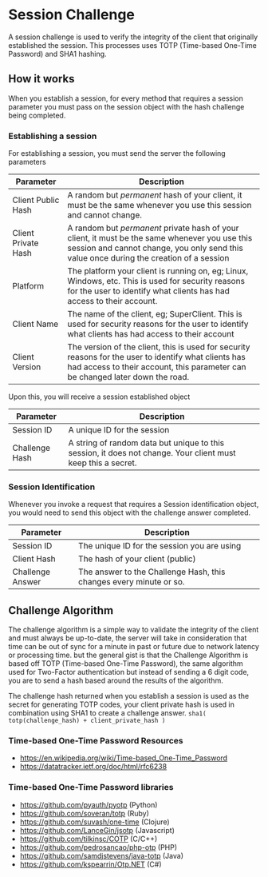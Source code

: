 # Session Challenge

A session challenge is used to verify the integrity of the client that originally established
the session. This processes uses TOTP (Time-based One-Time Password) and SHA1 hashing.

## How it works

When you establish a session, for every method that requires a session parameter you must
pass on the session object with the hash challenge being completed.


### Establishing a session

For establishing a session, you must send the server the following parameters

| Parameter           | Description                                                                                                                                                                                |
|---------------------|--------------------------------------------------------------------------------------------------------------------------------------------------------------------------------------------|
| Client Public Hash  | A random but *permanent* hash of your client, it must be the  same whenever you use this session and cannot change.                                                                        |
| Client Private Hash | A random but *permanent* private hash of your client, it must be the same whenever you use this session and cannot change,  you only send this value once during the creation of a session |
| Platform            | The platform your client is running on, eg; Linux, Windows, etc. This is used for security reasons for the user to identify what clients has had access to their account.                  |
| Client Name         | The name of the client, eg; SuperClient. This is used for security reasons for the user to identify what clients has had access to their account                                           |
| Client Version      | The version of the client, this is used for security reasons for the user to identify what clients has had access to their account, this parameter can be changed later down the road.     |

Upon this, you will receive a session established object

| Parameter      | Description                                                                                                  |
|----------------|--------------------------------------------------------------------------------------------------------------|
| Session ID     | A unique ID for the session                                                                                  |
| Challenge Hash | A string of random data but unique to this session, it does not change. Your client must keep this a secret. |


### Session Identification

Whenever you invoke a request that requires a Session identification object, you would need
to send this object with the challenge answer completed.

| Parameter        | Description                                                        |
|------------------|--------------------------------------------------------------------|
| Session ID       | The unique ID for the session you are using                        |
| Client Hash      | The hash of your client (public)                                   |
| Challenge Answer | The answer to the Challenge Hash, this changes every minute or so. |


## Challenge Algorithm

The challenge algorithm is a simple way to validate the integrity of the client and 
must always be up-to-date, the server will take in consideration that time can be out of sync
for a minute in past or future due to network latency or processing time. but the 
general gist is that the Challenge Algorithm is based off TOTP (Time-based One-Time Password),
the same algorithm used for Two-Factor authentication but instead of sending a 6 digit
code, you are to send a hash based around the results of the algorithm.

The challenge hash returned when you establish a session is used as the secret for
generating TOTP codes, your client private hash is used in combination using SHA1 to
create a challenge answer. `sha1( totp(challenge_hash) + client_private_hash )`

### Time-based One-Time Password Resources

 - https://en.wikipedia.org/wiki/Time-based_One-Time_Password
 - https://datatracker.ietf.org/doc/html/rfc6238

### Time-based One-Time Password libraries

 - https://github.com/pyauth/pyotp (Python)
 - https://github.com/soveran/totp (Ruby)
 - https://github.com/suvash/one-time (Clojure)
 - https://github.com/LanceGin/jsotp (Javascript)
 - https://github.com/tilkinsc/COTP (C/C++)
 - https://github.com/pedrosancao/php-otp (PHP)
 - https://github.com/samdjstevens/java-totp (Java)
 - https://github.com/kspearrin/Otp.NET (C#)
